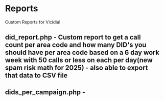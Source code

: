 # Reports
Custom Reports for Vicidial

## did_report.php - Custom report to get a call count per area code and how many DID's you should have per area code based on a 6 day work week with 50 calls or less on each per day(new spam risk math for 2025) - also able to export that data to CSV file

## dids_per_campaign.php -

